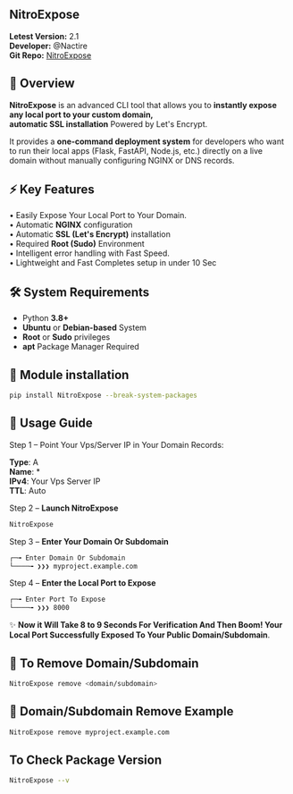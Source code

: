 ## NitroExpose

**Letest Version:** 2.1  
**Developer:** @Nactire  
**Git Repo:** [NitroExpose](https://github.com/yuvrajmodz/NitroExpose)


## 🚀 Overview

**NitroExpose** is an advanced CLI tool that allows you to **instantly expose any local port to your custom domain,**  
**automatic SSL installation** Powered by Let's Encrypt.  

It provides a **one-command deployment system** for developers who want to run their local apps (Flask, FastAPI, Node.js, etc.) directly on a live domain without manually configuring NGINX or DNS records.


## ⚡ Key Features

• Easily Expose Your Local Port to Your Domain.  
• Automatic **NGINX** configuration  
• Automatic **SSL (Let's Encrypt)** installation  
• Required **Root (Sudo)** Environment  
• Intelligent error handling with Fast Speed.  
• Lightweight and Fast Completes setup in under 10 Sec


## 🛠️ System Requirements

- Python **3.8+**  
- **Ubuntu** or **Debian-based** System  
- **Root** or **Sudo** privileges  
- **apt** Package Manager Required


## 🌊 Module installation

```bash
pip install NitroExpose --break-system-packages
```

## 🧭 Usage Guide

Step 1 –  Point Your Vps/Server IP in Your Domain Records:  

**Type**:  A  
**Name**: *  
**IPv4**:   Your Vps Server IP  
**TTL**:   Auto  

Step 2 – **Launch NitroExpose**  
```bash
NitroExpose
```

Step 3 – **Enter Your Domain Or Subdomain**  
```bash
┌─╼ Enter Domain Or Subdomain
└────╼ ❯❯❯ myproject.example.com
```

Step 4 – **Enter the Local Port to Expose**  
```bash
┌─╼ Enter Port To Expose
└────╼ ❯❯❯ 8000
```

✨ **Now it Will Take 8 to 9 Seconds For Verification And Then Boom! Your Local Port Successfully Exposed To Your Public Domain/Subdomain**.  

## 🎯 To Remove Domain/Subdomain

```bash
NitroExpose remove <domain/subdomain>
```

## 🎯 Domain/Subdomain Remove Example

```bash
NitroExpose remove myproject.example.com
```

## To Check Package Version

```bash
NitroExpose --v
```